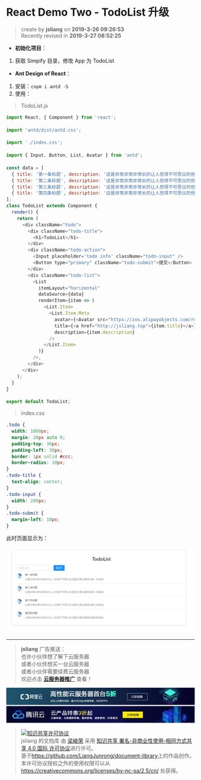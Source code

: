 React Demo Two - TodoList 升级
===

> create by **jsliang** on **2019-3-26 09:26:53**   
> Recently revised in **2019-3-27 08:52:25**

* **初始化项目**：

1. 获取 Simpify 目录，修改 App 为 TodoList

* **Ant Design of React**：

1. 安装：`cnpm i antd -S`
2. 使用：

> TodoList.js

```js
import React, { Component } from 'react';

import 'antd/dist/antd.css';

import './index.css';

import { Input, Button, List, Avatar } from 'antd';

const data = [
  { title: '第一条标题', description: '这是非常非常非常长的让人觉得不可思议的但是它语句通顺的第一条描述', },
  { title: '第二条标题', description: '这是非常非常非常长的让人觉得不可思议的但是它语句通顺的第二条描述', },
  { title: '第三条标题', description: '这是非常非常非常长的让人觉得不可思议的但是它语句通顺的第三条描述', },
  { title: '第四条标题', description: '这是非常非常非常长的让人觉得不可思议的但是它语句通顺的第四条描述', },
];
class TodoList extends Component {
  render() {
    return (
      <div className="todo">
        <div className="todo-title">
          <h1>TodoList</h1>
        </div>
        <div className="todo-action">
          <Input placeholder='todo info' className="todo-input" />
          <Button type="primary" className="todo-submit">提交</Button>
        </div>
        <div className="todo-list">
          <List
            itemLayout="horizontal"
            dataSource={data}
            renderItem={item => (
              <List.Item>
                <List.Item.Meta
                  avatar={<Avatar src="https://zos.alipayobjects.com/rmsportal/ODTLcjxAfvqbxHnVXCYX.png" />}
                  title={<a href="http://jsliang.top">{item.title}</a>}
                  description={item.description}
                />
              </List.Item>
            )}
          />,
        </div>
      </div>
    );
  }
}

export default TodoList;
```

> index.css

```css
.todo {
  width: 1000px;
  margin: 20px auto 0;
  padding-top: 30px;
  padding-left: 30px;
  border: 1px solid #ccc;
  border-radius: 10px;
}
.todo-title {
  text-align: center;
}
.todo-input {
  width: 200px;
}
.todo-submit {
  margin-left: 10px;
}
```

此时页面显示为：

![图](../../public-repertory/img/js-react-demo-two-temp-1.png)

---

> **jsliang** 广告推送：  
> 也许小伙伴想了解下云服务器  
> 或者小伙伴想买一台云服务器  
> 或者小伙伴需要续费云服务器  
> 欢迎点击 **[云服务器推广](https://github.com/LiangJunrong/document-library/blob/master/other-library/Monologue/%E7%A8%B3%E9%A3%9F%E8%89%B0%E9%9A%BE.md)** 查看！

[![图](../../public-repertory/img/z-small-seek-ali-3.jpg)](https://promotion.aliyun.com/ntms/act/qwbk.html?userCode=w7hismrh)
[![图](../../public-repertory/img/z-small-seek-tencent-2.jpg)](https://cloud.tencent.com/redirect.php?redirect=1014&cps_key=49f647c99fce1a9f0b4e1eeb1be484c9&from=console)

> <a rel="license" href="http://creativecommons.org/licenses/by-nc-sa/4.0/"><img alt="知识共享许可协议" style="border-width:0" src="https://i.creativecommons.org/l/by-nc-sa/4.0/88x31.png" /></a><br /><span xmlns:dct="http://purl.org/dc/terms/" property="dct:title">jsliang 的文档库</span> 由 <a xmlns:cc="http://creativecommons.org/ns#" href="https://github.com/LiangJunrong/document-library" property="cc:attributionName" rel="cc:attributionURL">梁峻荣</a> 采用 <a rel="license" href="http://creativecommons.org/licenses/by-nc-sa/4.0/">知识共享 署名-非商业性使用-相同方式共享 4.0 国际 许可协议</a>进行许可。<br />基于<a xmlns:dct="http://purl.org/dc/terms/" href="https://github.com/LiangJunrong/document-library" rel="dct:source">https://github.com/LiangJunrong/document-library</a>上的作品创作。<br />本许可协议授权之外的使用权限可以从 <a xmlns:cc="http://creativecommons.org/ns#" href="https://creativecommons.org/licenses/by-nc-sa/2.5/cn/" rel="cc:morePermissions">https://creativecommons.org/licenses/by-nc-sa/2.5/cn/</a> 处获得。